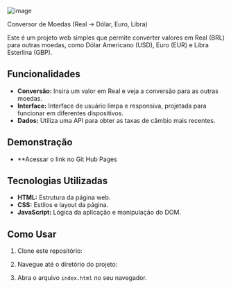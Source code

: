 ![image](https://github.com/user-attachments/assets/46770f79-4167-44f6-b882-a507c3168d81)
 
Conversor de Moedas (Real -> Dólar, Euro, Libra)

Este é um projeto web simples que permite converter valores em Real (BRL) para outras moedas, como Dólar Americano (USD), Euro (EUR) e Libra Esterlina (GBP).

## Funcionalidades

*   **Conversão:** Insira um valor em Real e veja a conversão para as outras moedas.
*   **Interface:** Interface de usuário limpa e responsiva, projetada para funcionar em diferentes dispositivos.
*   **Dados:** Utiliza uma API para obter as taxas de câmbio mais recentes.

## Demonstração
* **Acessar o link no Git Hub Pages

## Tecnologias Utilizadas

*   **HTML:** Estrutura da página web.
*   **CSS:** Estilos e layout da página.
*   **JavaScript:** Lógica da aplicação e manipulação do DOM.

## Como Usar

1.  Clone este repositório:

2.  Navegue até o diretório do projeto:

3.  Abra o arquivo `index.html` no seu navegador.
